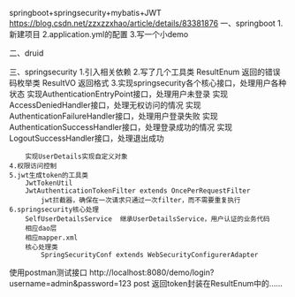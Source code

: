 springboot+springsecurity+mybatis+JWT
https://blog.csdn.net/zzxzzxhao/article/details/83381876
一、springboot
    1.新建项目
    2.application.yml的配置
    3.写一个小demo

二、druid

三、springsecurity
    1.引入相关依赖
    2.写了几个工具类
        ResultEnum  返回的错误码枚举类
        ResultVO    返回格式
    3.实现springsecurity各个核心接口，处理用户各种状态
        实现AuthenticationEntryPoint接口，处理用户未登录
        实现AccessDeniedHandler接口，处理无权访问的情况
        实现AuthenticationFailureHandler接口，处理用户登录失败
        实现AuthenticationSuccessHandler接口，处理登录成功的情况
        实现LogoutSuccessHandler接口，处理退出成功
        
        实现UserDetails实现自定义对象
    4.权限访问控制
    5.jwt生成token的工具类
        JwtTokenUtil
        JwtAuthenticationTokenFilter extends OncePerRequestFilter   
            jwt拦截器，确保在一次请求只通过一次filter，而不需要重复执行
    6.springsecurity核心处理
        SelfUserDetailsService  继承UserDetailsService，用户认证的业务代码
        相应dao层
        相应mapper.xml
        核心处理类
            SpringSecurityConf extends WebSecurityConfigurerAdapter

使用postman测试接口
http://localhost:8080/demo/login?username=admin&password=123  post 返回token封装在ResultEnum中的……

